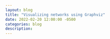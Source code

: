 ```yaml
---
layout: blog
title: "Visualizing networks using Graphviz"
date: 2022-02-20 12:00:00 -0500
categories: blog
description:
---
```

